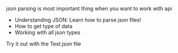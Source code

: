 
 json parsing is most important thing when you want to work with api

- Understanding JSON: Learn how to parse json files!
- How to get type of data
- Working with all json types

Try it out with the Test.json file